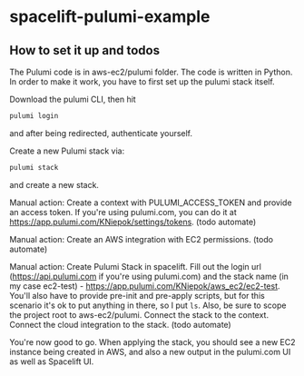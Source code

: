 # spacelift-pulumi-example

## How to set it up and todos

The Pulumi code is in aws-ec2/pulumi folder. The code is written in Python.
In order to make it work, you have to first set up the pulumi stack itself. 

Download the pulumi CLI, then hit 
```bash
pulumi login
```
and after being redirected, authenticate yourself.

Create a new Pulumi stack via:
```bash
pulumi stack
```

and create a new stack.


Manual action: 
Create a context with PULUMI_ACCESS_TOKEN and provide an access token.
If you're using pulumi.com, you can do it at https://app.pulumi.com/KNiepok/settings/tokens.
(todo automate)


Manual action:
Create an AWS integration with EC2 permissions.
(todo automate)

Manual action:
Create Pulumi Stack in spacelift.
Fill out the login url (https://api.pulumi.com if you're using pulumi.com)
and the stack name (in my case ec2-test) - https://app.pulumi.com/KNiepok/aws_ec2/ec2-test.
You'll also have to provide pre-init and pre-apply scripts, but for this scenario it's ok to put anything in there, so I put `ls`.
Also, be sure to scope the project root to aws-ec2/pulumi.
Connect the stack to the context.
Connect the cloud integration to the stack.
(todo automate)


You're now good to go. When applying the stack, you should see a new EC2 instance being created in AWS,
and also a new output in the pulumi.com UI as well as Spacelift UI.
